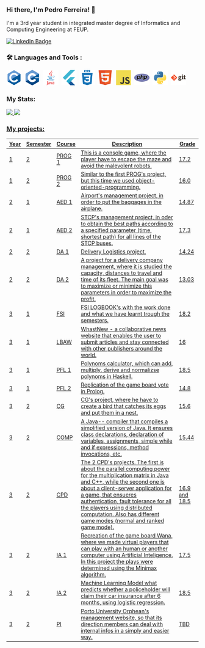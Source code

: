 ### Hi there, I'm Pedro Ferreira! 👋

I'm a 3rd year student in integrated master degree of Informatics and Computing Engineering at FEUP.

<div id="badges">
  <a href="https://www.linkedin.com/in/pedro-ferreira-9b529325b/">
    <img src="https://img.shields.io/badge/LinkedIn-blue?style=for-the-badge&logo=linkedin&logoColor=white" alt="LinkedIn Badge"/>
  </a>
</div>

### :hammer_and_wrench: Languages and Tools :

<div>
  <img src="https://github.com/devicons/devicon/blob/master/icons/c/c-original.svg" title="C" alt="C" width="40" height="40"/>&nbsp;
  <img src="https://github.com/devicons/devicon/blob/master/icons/cplusplus/cplusplus-original.svg" title="C++" alt="C++" width="40" height="40"/>&nbsp;
  <img src="https://github.com/devicons/devicon/blob/master/icons/java/java-original-wordmark.svg" title="Java" alt="Java" width="40" height="40"/>&nbsp;
  <img src="https://github.com/devicons/devicon/blob/master/icons/flutter/flutter-original.svg" title="Flutter" alt="Flutter" width="40" height="40"/>&nbsp;
  <img src="https://github.com/devicons/devicon/blob/master/icons/css3/css3-plain-wordmark.svg"  title="CSS3" alt="CSS" width="40" height="40"/>&nbsp;
  <img src="https://github.com/devicons/devicon/blob/master/icons/html5/html5-original.svg" title="HTML5" alt="HTML" width="40" height="40"/>&nbsp;
  <img src="https://github.com/devicons/devicon/blob/master/icons/javascript/javascript-original.svg" title="JavaScript" alt="JavaScript" width="40" height="40"/>&nbsp;
  <img src="https://github.com/devicons/devicon/blob/master/icons/php/php-original.svg" title="PHP" alt="PHP" width="40" height="40"/>&nbsp;
  <img src="https://github.com/devicons/devicon/blob/master/icons/python/python-original.svg" title="Python" alt="Python" width="40" height="40"/>&nbsp;
  <!--<img src="https://github.com/devicons/devicon/blob/master/icons/haskell/haskell-original.svg" title="Haskell" alt="Haskell" width="40" height="40"/>&nbsp;-->
  <img src="https://github.com/devicons/devicon/blob/master/icons/git/git-original-wordmark.svg" title="Git" **alt="Git" width="40" height="40"/>
</div>

### My Stats:

<div>
    <a href="https://github.com/Pedro-PFerreira">
    <img height="180em" src="https://github-readme-stats.vercel.app/api?username=Pedro-PFerreira&show_icons=true&theme=dracula&include_all_commits=true&cout_private=true"/>
    <img height="180em" src="https://github-readme-stats.vercel.app/api/top-langs/?username=Pedro-PFerreira&layout=compact&langs_count=16&theme=dracula"/>
</div>
  
 ### My projects:

| Year | Semester | Course                                                        | Description                                                                                                                                                                                                                                                                                                                                              | Grade |
| ---- | -------- | ------------------------------------------------------------- | -------------------------------------------------------------------------------------------------------------------------------------------------------------------------------------------------------------------------------------------------------------------------------------------------------------------------------------------------------- | ----- |
| 1    | 2        | [PROG 1](https://github.com/Fabio-A-Sa/Proj_PROG)             | This is a console game, where the player have to escape the maze and avoid the malevolent robots.                                                                                                                                                                                                                                                        | 17.2  |
| 1    | 2        | [PROG 2](https://github.com/Pedro-PFerreira/PROJ_PROG_2)      | Similar to the first PROG's project, but this time we used object-oriented-programming.                                                                                                                                                                                                                                                                  | 16.0  |
| 2    | 1        | [AED 1](https://github.com/SkymeRino/aed-proj)                | Airport's management project, in order to put the baggages in the airplane.                                                                                                                                                                                                                                                                              | 14.87 |
| 2    | 1        | [AED 2](https://github.com/SkymeRino/AEDPROJ2)                | STCP's management project, in oder to obtain the best paths according to a specified parameter (time, shortest path) for all lines of the STCP buses.                                                                                                                                                                                                    | 17.3  |
| 2    | 2        | [DA 1](https://github.com/gabrieltmjr/DA1-Delivery-Logistics) | Delivery Logistics project.                                                                                                                                                                                                                                                                                                                              | 14.24 |
| 2    | 2        | [DA 2](https://github.com/Pedro-PFerreira/Projeto-2-DA)       | A project for a delivery company management, where it is studied the capacity, distances to travel and time of its fleet. The main goal was to maximize or minimize this parameters in order to maximize the profit.                                                                                                                                     | 13.03 |
| 3    | 1        | [FSI](https://github.com/Pedro-PFerreira/FSI)                 | FSI LOGBOOK's with the work done and what we have learnt trough the semesters.                                                                                                                                                                                                                                                                           | 18.2  |
| 3    | 1        | [LBAW](https://github.com/Pedro-PFerreira/LBAW)               | WhastNew - a collaborative news website that enables the user to submit articles and stay connected with other publishers around the world.                                                                                                                                                                                                              | 16    |
| 3    | 1        | [PFL 1](https://github.com/Pedro-PFerreira/PFL_1)             | Polynoms calculator, which can add, multiply, derive and normalizse polynoms in Haskell.                                                                                                                                                                                                                                                                 | 18.5  |
| 3    | 1        | [PFL 2](https://github.com/Pedro-PFerreira/PFL_2)             | Replication of the game board yote in Prolog.                                                                                                                                                                                                                                                                                                            | 14.8  |
| 3    | 2        | [CG](https://github.com/Pedro-PFerreira/CG)                   | CG's project, where he have to create a bird that catches its eggs and put them in a nest.                                                                                                                                                                                                                                                               | 15.6   |
| 3    | 2        | [COMP](https://github.com/Pedro-PFerreira/COMP)               | A Java-- compiler that compiles a simplified version of Java. It ensures class declarations, declaration of variables, assignments, simple while and if expressions, method invocations, etc.                                                                                                                                                            | 15.44   |
| 3    | 2        | [CPD](https://github.com/Pedro-PFerreira/CPD/)                | The 2 CPD's projects. The first is about the parallel computing power for the multiplication matrix in Java and C++, while the second one is about a client-server application for a game, that ensueres authentication, fault tolerance for all the players using distributed computation. Also has different game modes (normal and ranked game mode). | 16.9 and 18.5   |
| 3    | 2        | [IA 1](https://github.com/Pedro-CAB/IA-Project)               | Recreation of the game board Wana, where we made virtual players that can play with an human or another computer using Artificial Inteligence. In this project the plays were determined using the Minimax algorithm.                                                                                                                                    | 17.5   |
| 3    | 2        | [IA 2](https://github.com/Pedro-CAB/IA-Project-2)             | Machine Learning Model what predicts whether a policeholder will claim their car insurance after 6 months, using logistic regression. | 18.5   |
| 3    | 2        | [PI](https://github.com/Pedro-CAB/projeto-integrador)         | Porto University Orphean's management website, so that its direction members can deal with internal infos in a simply and easier way. | TBD   |

  

<!--
**Pedro-PFerreira/Pedro-PFerreira** is a ✨ _special_ ✨ repository because its `README.md` (this file) appears on your GitHub profile.

Here are some ideas to get you started:

- 🔭 I’m currently working on ...
- 🌱 I’m currently learning ...
- 👯 I’m looking to collaborate on ...
- 🤔 I’m looking for help with ...
- 💬 Ask me about ...
- 📫 How to reach me: ...
- 😄 Pronouns: ...
- ⚡ Fun fact: ...
-->
